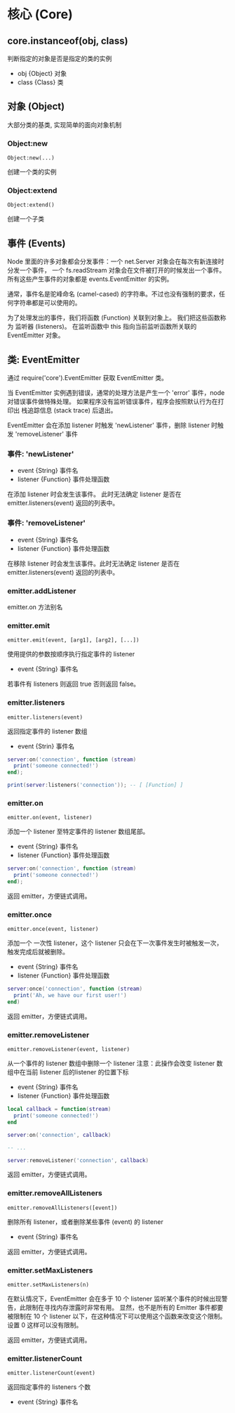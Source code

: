 # 核心 (Core)

## core.instanceof(obj, class)

判断指定的对象是否是指定的类的实例

- obj {Object} 对象
- class {Class} 类


## 对象 (Object)

大部分类的基类, 实现简单的面向对象机制


### Object:new

    Object:new(...)

创建一个类的实例


### Object:extend

    Object:extend()

创建一个子类


## 事件 (Events)

Node 里面的许多对象都会分发事件：一个 net.Server 对象会在每次有新连接时分发一个事件， 一个 fs.readStream 对象会在文件被打开的时候发出一个事件。 所有这些产生事件的对象都是 events.EventEmitter 的实例。

通常，事件名是驼峰命名 (camel-cased) 的字符串。不过也没有强制的要求，任何字符串都是可以使用的。

为了处理发出的事件，我们将函数 (Function) 关联到对象上。 我们把这些函数称为 监听器 (listeners)。 在监听函数中 this 指向当前监听函数所关联的 EventEmitter 对象。

## 类: EventEmitter

通过 require('core').EventEmitter 获取 EventEmitter 类。

当 EventEmitter 实例遇到错误，通常的处理方法是产生一个 'error' 事件，node 对错误事件做特殊处理。 如果程序没有监听错误事件，程序会按照默认行为在打印出 栈追踪信息 (stack trace) 后退出。

EventEmitter 会在添加 listener 时触发 'newListener' 事件，删除 listener 时触发 'removeListener' 事件

### 事件: 'newListener'

- event {String} 事件名
- listener {Function} 事件处理函数

在添加 listener 时会发生该事件。 此时无法确定 listener 是否在 emitter.listeners(event) 返回的列表中。

### 事件: 'removeListener'

- event {String} 事件名
- listener {Function} 事件处理函数

在移除 listener 时会发生该事件。此时无法确定 listener 是否在 emitter.listeners(event) 返回的列表中。

### emitter.addListener

emitter.on 方法别名


### emitter.emit

    emitter.emit(event, [arg1], [arg2], [...])

使用提供的参数按顺序执行指定事件的 listener

- event {String} 事件名

若事件有 listeners 则返回 true 否则返回 false。


### emitter.listeners

    emitter.listeners(event)

返回指定事件的 listener 数组

- event {Strin} 事件名

```lua
server:on('connection', function (stream) 
  print('someone connected!')
end);

print(server:listeners('connection')); -- [ [Function] ]
```


### emitter.on

    emitter.on(event, listener)

添加一个 listener 至特定事件的 listener 数组尾部。

- event {String} 事件名
- listener {Function} 事件处理函数

```lua
server:on('connection', function (stream) 
  print('someone connected!')
end);
```

返回 emitter，方便链式调用。


### emitter.once

    emitter.once(event, listener)

添加一个 一次性 listener，这个 listener 只会在下一次事件发生时被触发一次，触发完成后就被删除。

- event {String} 事件名
- listener {Function} 事件处理函数

```lua
server:once('connection', function (stream) 
  print('Ah, we have our first user!')
end)
```

返回 emitter，方便链式调用。


### emitter.removeListener

    emitter.removeListener(event, listener)

从一个事件的 listener 数组中删除一个 listener 注意：此操作会改变 listener 数组中在当前 listener 后的listener 的位置下标

- event {String} 事件名
- listener {Function} 事件处理函数

```lua
local callback = function(stream) 
  print('someone connected!')
end

server:on('connection', callback)

-- ...

server:removeListener('connection', callback)
```

返回 emitter，方便链式调用。


### emitter.removeAllListeners

    emitter.removeAllListeners([event])

删除所有 listener，或者删除某些事件 (event) 的 listener

- event {String} 事件名

返回 emitter，方便链式调用。


### emitter.setMaxListeners

    emitter.setMaxListeners(n)

在默认情况下，EventEmitter 会在多于 10 个 listener 监听某个事件的时候出现警告，此限制在寻找内存泄露时非常有用。 显然，也不是所有的 Emitter 事件都要被限制在 10 个 listener 以下，在这种情况下可以使用这个函数来改变这个限制。设置 0 这样可以没有限制。

返回 emitter，方便链式调用。


### emitter.listenerCount

    emitter.listenerCount(event)

返回指定事件的 listeners 个数

- event {String} 事件名
